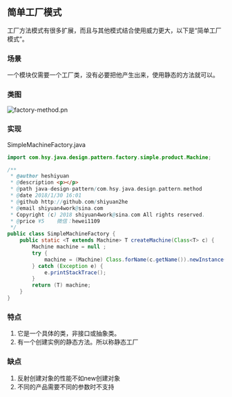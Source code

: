 ## 简单工厂模式

工厂方法模式有很多扩展，而且与其他模式结合使用威力更大，以下是“简单工厂模式”。

### 场景

一个模块仅需要一个工厂类，没有必要把他产生出来，使用静态的方法就可以。

### 类图

![factory-method.pn](./src/main/resources/static/img/factory-method.pn)

### 实现

SimpleMachineFactory.java
```java
import com.hsy.java.design.pattern.factory.simple.product.Machine;

/**
 * @author heshiyuan
 * @description <p></p>
 * @path java-design-pattern/com.hsy.java.design.pattern.method
 * @date 2018/1/30 16:01
 * @github http://github.com/shiyuan2he
 * @email shiyuan4work@sina.com
 * Copyright (c) 2018 shiyuan4work@sina.com All rights reserved.
 * @price ¥5    微信：hewei1109
 */
public class SimpleMachineFactory {
    public static <T extends Machine> T createMachine(Class<T> c) {
        Machine machine = null ;
        try {
            machine = (Machine) Class.forName(c.getName()).newInstance();
        } catch (Exception e) {
            e.printStackTrace();
        }
        return (T) machine;
    }
}
```
### 特点
1. 它是一个具体的类，非接口或抽象类。
2. 有一个创建实例的静态方法。所以称静态工厂

### 缺点

1. 反射创建对象的性能不如new创建对象
2. 不同的产品需要不同的参数时不支持

